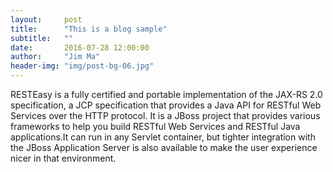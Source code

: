 ```yaml
---
layout:     post
title:      "This is a blog sample"
subtitle:   ""
date:       2016-07-28 12:00:00
author:     "Jim Ma"
header-img: "img/post-bg-06.jpg"
---
```


<p></p>

<p>RESTEasy is a fully certified and portable implementation of the JAX-RS 2.0 specification, a JCP specification that provides a Java API for RESTful Web Services over the HTTP protocol. It is a JBoss project that provides various frameworks to help you build RESTful Web Services and RESTful Java applications.It can run in any Servlet container, but tighter integration with the JBoss Application Server is also available to make the user experience nicer in that environment.</p>
